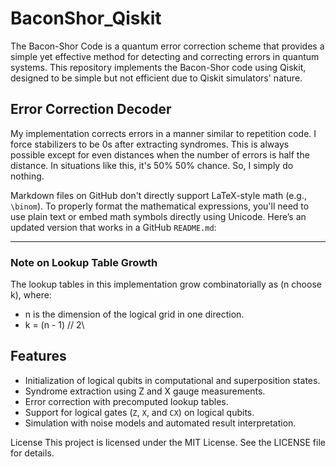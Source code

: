 # BaconShor_Qiskit
The Bacon-Shor Code is a quantum error correction scheme that provides a simple yet effective method for detecting and correcting errors in quantum systems. This repository implements the Bacon-Shor code using Qiskit, designed to be simple but not efficient due to Qiskit simulators' nature.

## Error Correction Decoder
My implementation corrects errors in a manner similar to repetition code. I force stabilizers to be 0s after extracting syndromes. This is always possible except for even distances when the number of errors is half the distance. In situations like this, it's 50% 50% chance. So, I simply do nothing.


Markdown files on GitHub don't directly support LaTeX-style math (e.g., `\binom`). To properly format the mathematical expressions, you'll need to use plain text or embed math symbols directly using Unicode. Here’s an updated version that works in a GitHub `README.md`:

---

### Note on Lookup Table Growth

The lookup tables in this implementation grow combinatorially as \(n choose k\), where:

- n is the dimension of the logical grid in one direction.
- k = (n - 1) // 2\



## Features

- Initialization of logical qubits in computational and superposition states.
- Syndrome extraction using Z and X gauge measurements.
- Error correction with precomputed lookup tables.
- Support for logical gates (`Z`, `X`, and `CX`) on logical qubits.
- Simulation with noise models and automated result interpretation.


License
This project is licensed under the MIT License. See the LICENSE file for details.
